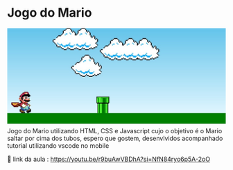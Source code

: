 # Jogo do Mario
<img src = "/assets/imgs/print-jogo-do-mario.jpeg" >
Jogo do Mario utilizando HTML, CSS e Javascript cujo o objetivo é o Mario saltar por cima dos tubos, espero que gostem, desenvlvidos acompanhado tutorial utilizando vscode no mobile 



🔗 link da aula : https://youtu.be/r9buAwVBDhA?si=NfN84ryo6p5A-2oO
